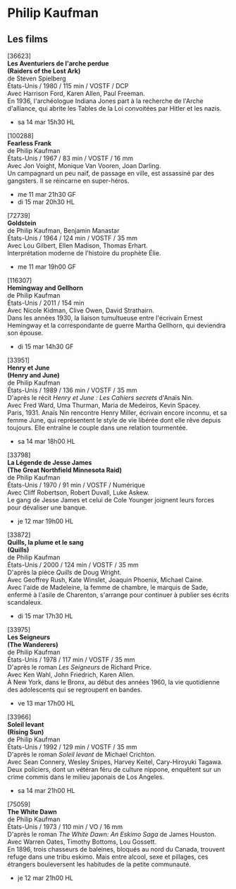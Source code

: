 # Philip Kaufman

## Les films

[36623]  
**Les Aventuriers de l'arche perdue**  
**(Raiders of the Lost Ark)**  
de Steven Spielberg  
États-Unis / 1980 / 115 min / VOSTF / DCP  
Avec Harrison Ford, Karen Allen, Paul Freeman.  
En 1936, l'archéologue Indiana Jones part à la recherche de l'Arche d'alliance, qui abrite les Tables de la Loi convoitées par Hitler et les nazis.

- sa 14 mar 15h30 HL

[100288]  
**Fearless Frank**  
de Philip Kaufman  
États-Unis / 1967 / 83 min / VOSTF / 16 mm  
Avec Jon Voight, Monique Van Vooren, Joan Darling.  
Un campagnard un peu naïf, de passage en ville, est assassiné par des gangsters. Il se réincarne en super-héros.

- me 11 mar 21h30 GF  
- di 15 mar 20h30 HL

[72739]  
**Goldstein**  
de Philip Kaufman, Benjamin Manastar  
États-Unis / 1964 / 124 min / VOSTF / 35 mm  
Avec Lou Gilbert, Ellen Madison, Thomas Erhart.  
Interprétation moderne de l'histoire du prophète Élie.

- me 11 mar 19h00 GF

[116307]  
**Hemingway and Gellhorn**  
de Philip Kaufman  
États-Unis / 2011 / 154 min  
Avec Nicole Kidman, Clive Owen, David Strathairn.  
Dans les années 1930, la liaison tumultueuse entre l'écrivain Ernest Hemingway et la correspondante de guerre Martha Gellhorn, qui deviendra son épouse.

- di 15 mar 14h30 GF

[33951]  
**Henry et June**  
**(Henry and June)**  
de Philip Kaufman  
États-Unis / 1989 / 136 min / VOSTF / 35 mm  
D'après le récit _Henry et June : Les Cahiers secrets_ d'Anaïs Nin.  
Avec Fred Ward, Uma Thurman, Maria de Medeiros, Kevin Spacey.  
Paris, 1931. Anaïs Nin rencontre Henry Miller, écrivain encore inconnu, et sa femme June, qui représentent le style de vie libérée dont elle rêve depuis toujours. Elle entraîne le couple dans une relation tourmentée.

- sa 14 mar 18h00 HL

[33798]  
**La Légende de Jesse James**  
**(The Great Northfield Minnesota Raid)**  
de Philip Kaufman  
États-Unis / 1970 / 91 min / VOSTF / Numérique  
Avec Cliff Robertson, Robert Duvall, Luke Askew.  
Le gang de Jesse James et celui de Cole Younger joignent leurs forces pour dévaliser une banque.

- je 12 mar 19h00 HL

[33872]  
**Quills, la plume et le sang**  
**(Quills)**  
de Philip Kaufman  
États-Unis / 2000 / 124 min / VOSTF / 35 mm  
D'après la pièce _Quills_ de Doug Wright.  
Avec Geoffrey Rush, Kate Winslet, Joaquin Phoenix, Michael Caine.  
Avec l'aide de Madeleine, la femme de chambre, le marquis de Sade, enfermé à l'asile de Charenton, s'arrange pour continuer à publier ses écrits scandaleux.

- di 15 mar 17h30 HL

[33975]  
**Les Seigneurs**  
**(The Wanderers)**  
de Philip Kaufman  
États-Unis / 1978 / 117 min / VOSTF / 35 mm  
D'après le roman _Les Seigneurs_ de Richard Price.  
Avec Ken Wahl, John Friedrich, Karen Allen.  
À New York, dans le Bronx, au début des années 1960, la vie quotidienne des adolescents qui se regroupent en bandes.

- ve 13 mar 17h00 HL

[33966]  
**Soleil levant**  
**(Rising Sun)**  
de Philip Kaufman  
États-Unis / 1992 / 129 min / VOSTF / 35 mm  
D'après le roman _Soleil levant_ de Michael Crichton.  
Avec Sean Connery, Wesley Snipes, Harvey Keitel, Cary-Hiroyuki Tagawa.  
Deux policiers, dont un vétéran féru de culture nippone, enquêtent sur un crime commis dans le milieu japonais de Los Angeles.

- sa 14 mar 21h00 HL

[75059]  
**The White Dawn**  
de Philip Kaufman  
États-Unis / 1973 / 110 min / VO / 16 mm  
D'après le roman _The White Dawn: An Eskimo Saga_ de James Houston.  
Avec Warren Oates, Timothy Bottoms, Lou Gossett.  
En 1896, trois chasseurs de baleines, bloqués au nord du Canada, trouvent refuge dans une tribu eskimo. Mais entre alcool, sexe et pillages, ces étrangers bouleversent les habitudes de la petite communauté.

- je 12 mar 21h00 HL

